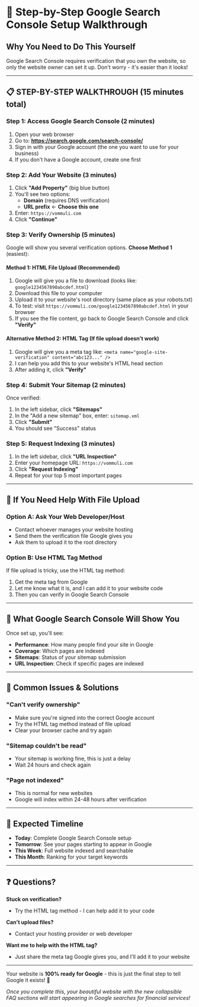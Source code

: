 # 🚀 Step-by-Step Google Search Console Setup Walkthrough

## **Why You Need to Do This Yourself**
Google Search Console requires verification that you own the website, so only the website owner can set it up. Don't worry - it's easier than it looks!

---

## 📋 **STEP-BY-STEP WALKTHROUGH** (15 minutes total)

### **Step 1: Access Google Search Console** (2 minutes)
1. Open your web browser
2. Go to: **https://search.google.com/search-console/**
3. Sign in with your Google account (the one you want to use for your business)
4. If you don't have a Google account, create one first

### **Step 2: Add Your Website** (3 minutes)
1. Click **"Add Property"** (big blue button)
2. You'll see two options:
   - **Domain** (requires DNS verification)
   - **URL prefix** ← **Choose this one**
3. Enter: `https://vommuli.com`
4. Click **"Continue"**

### **Step 3: Verify Ownership** (5 minutes)
Google will show you several verification options. **Choose Method 1** (easiest):

#### **Method 1: HTML File Upload** (Recommended)
1. Google will give you a file to download (looks like: `google1234567890abcdef.html`)
2. Download this file to your computer
3. Upload it to your website's root directory (same place as your robots.txt)
4. To test: visit `https://vommuli.com/google1234567890abcdef.html` in your browser
5. If you see the file content, go back to Google Search Console and click **"Verify"**

#### **Alternative Method 2: HTML Tag** (If file upload doesn't work)
1. Google will give you a meta tag like: `<meta name="google-site-verification" content="abc123..." />`
2. I can help you add this to your website's HTML head section
3. After adding it, click **"Verify"**

### **Step 4: Submit Your Sitemap** (2 minutes)
Once verified:
1. In the left sidebar, click **"Sitemaps"**
2. In the "Add a new sitemap" box, enter: `sitemap.xml`
3. Click **"Submit"**
4. You should see "Success" status

### **Step 5: Request Indexing** (3 minutes)
1. In the left sidebar, click **"URL Inspection"**
2. Enter your homepage URL: `https://vommuli.com`
3. Click **"Request Indexing"**
4. Repeat for your top 5 most important pages

---

## 🎯 **If You Need Help With File Upload**

### **Option A: Ask Your Web Developer/Host**
- Contact whoever manages your website hosting
- Send them the verification file Google gives you
- Ask them to upload it to the root directory

### **Option B: Use HTML Tag Method**
If file upload is tricky, use the HTML tag method:
1. Get the meta tag from Google
2. Let me know what it is, and I can add it to your website code
3. Then you can verify in Google Search Console

---

## 📧 **What Google Search Console Will Show You**

Once set up, you'll see:
- **Performance**: How many people find your site in Google
- **Coverage**: Which pages are indexed
- **Sitemaps**: Status of your sitemap submission
- **URL Inspection**: Check if specific pages are indexed

---

## 🚨 **Common Issues & Solutions**

### **"Can't verify ownership"**
- Make sure you're signed into the correct Google account
- Try the HTML tag method instead of file upload
- Clear your browser cache and try again

### **"Sitemap couldn't be read"**
- Your sitemap is working fine, this is just a delay
- Wait 24 hours and check again

### **"Page not indexed"**
- This is normal for new websites
- Google will index within 24-48 hours after verification

---

## 🎉 **Expected Timeline**

- **Today**: Complete Google Search Console setup
- **Tomorrow**: See your pages starting to appear in Google
- **This Week**: Full website indexed and searchable
- **This Month**: Ranking for your target keywords

---

## ❓ **Questions?**

**Stuck on verification?** 
- Try the HTML tag method - I can help add it to your code

**Can't upload files?**
- Contact your hosting provider or web developer

**Want me to help with the HTML tag?**
- Just share the meta tag Google gives you, and I'll add it to your website

---

Your website is **100% ready for Google** - this is just the final step to tell Google it exists! 🚀

*Once you complete this, your beautiful website with the new collapsible FAQ sections will start appearing in Google searches for financial services!*